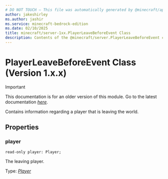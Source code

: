 ```yaml
---
# DO NOT TOUCH — This file was automatically generated by @minecraft/api-docs-generator, to report problems file an issue at https://github.com/Mojang/minecraft-scripting-libraries
author: jakeshirley
ms.author: jashir
ms.service: minecraft-bedrock-edition
ms.date: 02/10/2025
title: minecraft/server-1xx.PlayerLeaveBeforeEvent Class
description: Contents of the @minecraft/server.PlayerLeaveBeforeEvent class (Version 1.x.x).
---
```

# PlayerLeaveBeforeEvent Class (Version 1.x.x)

> [!IMPORTANT]
> This documentation is for an older version of this module. Go to the latest documentation [*here*](../../../scriptapi/minecraft/server/PlayerLeaveBeforeEvent.md).

Contains information regarding a player that is leaving the world.

## Properties

### **player**
`read-only player: Player;`

The leaving player.

Type: [*Player*](Player.md)
